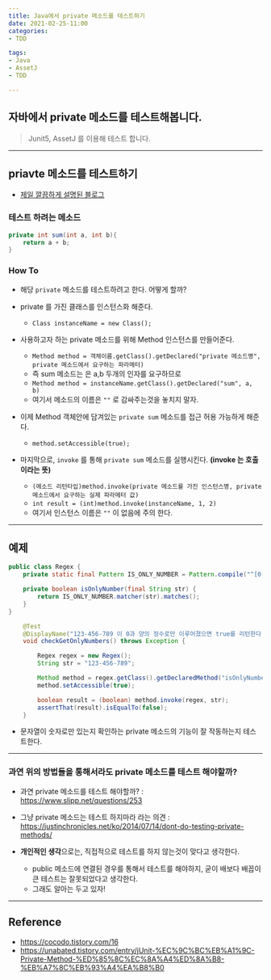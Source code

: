 ```yaml
---
title: Java에서 private 메소드를 테스트하기
date: 2021-02-25-11:00
categories:
- TDD

tags:
- Java
- AssetJ
- TDD

---
```


## 자바에서 private 메소드를 테스트해봅니다.
> Junit5, AssetJ 를 이용해 테스트 합니다.

---

## priavte 메소드를 테스트하기

- [제일 깔끔하게 설명된 블로그](https://www.crocus.co.kr/1665)


### 테스트 하려는 메소드

```java
private int sum(int a, int b){
    return a + b;
}
```

### How To
- 해당 `private` 메소드를 테스트하려고 한다. 어떻게 할까?

- private 를 가진 클래스를 인스턴스화 해준다.
  - `Class instanceName = new Class();`
  
- 사용하고자 하는 private 메소드를 위해 Method 인스턴스를 만들어준다.
  - `Method method = 객체이름.getClass().getDeclared("private 메소드명", private 메소드에서 요구하는 파라메터)`
  - 즉 sum 메소드는 은 a,b 두개의 인자를 요구하므로
  - `Method method = instanceName.getClass().getDeclared("sum", a, b)`
  - 여기서 메소드의 이름은 `""` 로 감싸주는것을 놓치지 말자.
  
- 이제 Method 객체안에 담겨있는 `private sum` 메소드를 접근 허용 가능하게 해준다.
  - `method.setAccessible(true);`
  
- 마지막으로, `invoke` 를 통해 `private sum` 메소드를 실행시킨다. **(invoke 는 호출이라는 뜻)**
  - `(메소드 리턴타입)method.invoke(private 메소드를 가진 인스턴스명, private 메소드에서 요구하는 실제 파라메터 값)`
  - `int result = (int)method.invoke(instanceName, 1, 2)`
  - 여기서 인스턴스 이름은 `""` 이 없음에 주의 한다.

---

## 예제

```java
public class Regex {
    private static final Pattern IS_ONLY_NUMBER = Pattern.compile("^[0-9]*?");

    private boolean isOnlyNumber(final String str) {
        return IS_ONLY_NUMBER.matcher(str).matches();
    }
}
```

```java
    @Test
    @DisplayName("123-456-789 이 0과 양의 정수로만 이루어졌으면 true를 리턴한다.")
    void checkGetOnlyNumbers() throws Exception {

        Regex regex = new Regex();
        String str = "123-456-789";

        Method method = regex.getClass().getDeclaredMethod("isOnlyNumber", String.class);
        method.setAccessible(true);

        boolean result = (boolean) method.invoke(regex, str);
        assertThat(result).isEqualTo(false);
    }
```

- 문자열이 숫자로만 있는지 확인하는 private 메소드의 기능이 잘 작동하는지 테스트한다.

---

### 과연 위의 방법들을 통해서라도 private 메소드를 테스트 해야할까?
- 과연 private 메소드를 테스트 해야할까? : https://www.slipp.net/questions/253
- 그냥 private 메소드는 테스트 하지마라 라는 의견 : https://justinchronicles.net/ko/2014/07/14/dont-do-testing-private-methods/

- **개인적인 생각**으로는, 직접적으로 테스트를 하지 않는것이 맞다고 생각한다.
  - public 메소드에 연결된 경우를 통해서 테스트를 해야하지, 굳이 배보다 배꼽이 큰 테스트는 잘못되었다고 생각한다.
  - 그래도 알아는 두고 있자!

---

## Reference
- https://cocodo.tistory.com/16
- https://unabated.tistory.com/entry/jUnit-%EC%9C%BC%EB%A1%9C-Private-Method-%ED%85%8C%EC%8A%A4%ED%8A%B8-%EB%A7%8C%EB%93%A4%EA%B8%B0